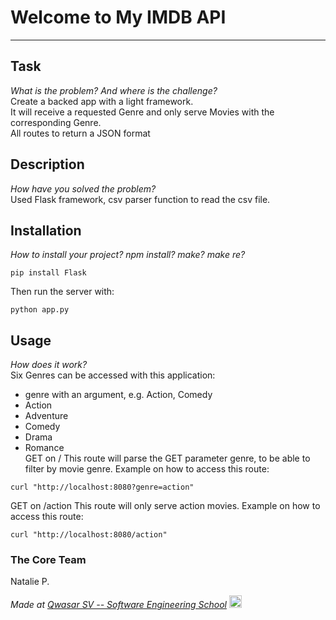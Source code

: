 # Welcome to My IMDB API
***

## Task
_What is the problem? And where is the challenge?_\
Create a backed app with a light framework.\
It will receive a requested Genre and only serve Movies with the corresponding Genre.\
All routes to return a JSON format


## Description
_How have you solved the problem?_\
Used Flask framework, csv parser function to read the csv file. 

## Installation
_How to install your project? npm install? make? make re?_
```
pip install Flask
```
Then run the server with:
```
python app.py
```

## Usage
_How does it work?_\
Six Genres can be accessed with this application:
* genre with an argument, e.g. Action, Comedy
* Action
* Adventure
* Comedy
* Drama
* Romance\
GET on / This route will parse the GET parameter genre, to be able to filter by movie genre.
Example on how to access this route:
```
curl "http://localhost:8080?genre=action"
```
GET on /action This route will only serve action movies.
Example on how to access this route:
```
curl "http://localhost:8080/action"
```

### The Core Team
Natalie P.

<span><i>Made at <a href='https://qwasar.io'>Qwasar SV -- Software Engineering School</a></i></span>
<span><img alt="Qwasar SV -- Software Engineering School's Logo" src='https://storage.googleapis.com/qwasar-public/qwasar-logo_50x50.png' width='20px' /></span>

